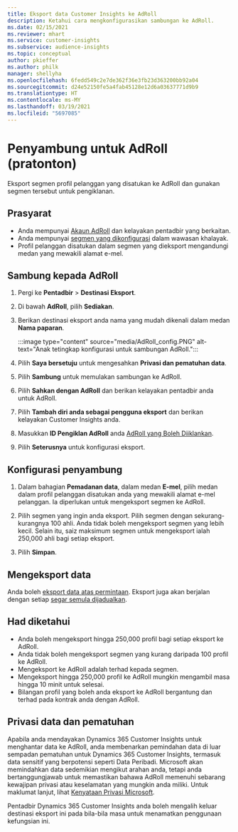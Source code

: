 ```yaml
---
title: Eksport data Customer Insights ke AdRoll
description: Ketahui cara mengkonfigurasikan sambungan ke AdRoll.
ms.date: 02/15/2021
ms.reviewer: mhart
ms.service: customer-insights
ms.subservice: audience-insights
ms.topic: conceptual
author: pkieffer
ms.author: philk
manager: shellyha
ms.openlocfilehash: 6fedd549c2e7de362f36e3fb23d363200bb92a04
ms.sourcegitcommit: d24e52150fe5a4fab45128e12d6a03637771d9b9
ms.translationtype: HT
ms.contentlocale: ms-MY
ms.lasthandoff: 03/19/2021
ms.locfileid: "5697085"
---
```

# <a name="connector-for-adroll-preview"></a>Penyambung untuk AdRoll (pratonton)

Eksport segmen profil pelanggan yang disatukan ke AdRoll dan gunakan segmen tersebut untuk pengiklanan. 

## <a name="prerequisites"></a>Prasyarat

-   Anda mempunyai [Akaun AdRoll](https://www.adroll.com/) dan kelayakan pentadbir yang berkaitan.
-   Anda mempunyai [segmen yang dikonfigurasi](segments.md) dalam wawasan khalayak.
-   Profil pelanggan disatukan dalam segmen yang dieksport mengandungi medan yang mewakili alamat e-mel.

## <a name="connect-to-adroll"></a>Sambung kepada AdRoll

1. Pergi ke **Pentadbir** > **Destinasi Eksport**.

1. Di bawah **AdRoll**, pilih **Sediakan**.

1. Berikan destinasi eksport anda nama yang mudah dikenali dalam medan **Nama paparan**.

   :::image type="content" source="media/AdRoll_config.PNG" alt-text="Anak tetingkap konfigurasi untuk sambungan AdRoll.":::

1. Pilih **Saya bersetuju** untuk mengesahkan **Privasi dan pematuhan data**.

1. Pilih **Sambung** untuk memulakan sambungan ke AdRoll.

1. Pilih **Sahkan dengan AdRoll** dan berikan kelayakan pentadbir anda untuk AdRoll. 

1. Pilih **Tambah diri anda sebagai pengguna eksport** dan berikan kelayakan Customer Insights anda.

1. Masukkan **ID Pengiklan AdRoll** anda [AdRoll yang Boleh Diiklankan](https://help.adroll.com/hc/en-us/articles/212011838-Advertiser-Profiles).

1. Pilih **Seterusnya** untuk konfigurasi eksport.

## <a name="configure-the-connector"></a>Konfigurasi penyambung

1. Dalam bahagian **Pemadanan data**, dalam medan **E-mel**, pilih medan dalam profil pelanggan disatukan anda yang mewakili alamat e-mel pelanggan. Ia diperlukan untuk mengeksport segmen ke AdRoll.

1. Pilih segmen yang ingin anda eksport. Pilih segmen dengan sekurang-kurangnya 100 ahli. Anda tidak boleh mengeksport segmen yang lebih kecil. Selain itu, saiz maksimum segmen untuk mengeksport ialah 250,000 ahli bagi setiap eksport. 

1. Pilih **Simpan**.

## <a name="export-the-data"></a>Mengeksport data

Anda boleh [eksport data atas permintaan](export-destinations.md). Eksport juga akan berjalan dengan setiap [segar semula dijadualkan](system.md#schedule-tab).

## <a name="known-limitations"></a>Had diketahui

- Anda boleh mengeksport hingga 250,000 profil bagi setiap eksport ke AdRoll.
- Anda tidak boleh mengeksport segmen yang kurang daripada 100 profil ke AdRoll. 
- Mengeksport ke AdRoll adalah terhad kepada segmen.
- Mengeksport hingga 250,000 profil ke AdRoll mungkin mengambil masa hingga 10 minit untuk selesai. 
- Bilangan profil yang boleh anda eksport ke AdRoll bergantung dan terhad pada kontrak anda dengan AdRoll.

## <a name="data-privacy-and-compliance"></a>Privasi data dan pematuhan

Apabila anda mendayakan Dynamics 365 Customer Insights untuk menghantar data ke AdRoll, anda membenarkan pemindahan data di luar sempadan pematuhan untuk Dynamics 365 Customer Insights, termasuk data sensitif yang berpotensi seperti Data Peribadi. Microsoft akan memindahkan data sedemikian mengikut arahan anda, tetapi anda bertanggungjawab untuk memastikan bahawa AdRoll memenuhi sebarang kewajipan privasi atau keselamatan yang mungkin anda miliki. Untuk maklumat lanjut, lihat [Kenyataan Privasi Microsoft](https://go.microsoft.com/fwlink/?linkid=396732).

Pentadbir Dynamics 365 Customer Insights anda boleh mengalih keluar destinasi eksport ini pada bila-bila masa untuk menamatkan penggunaan kefungsian ini.
